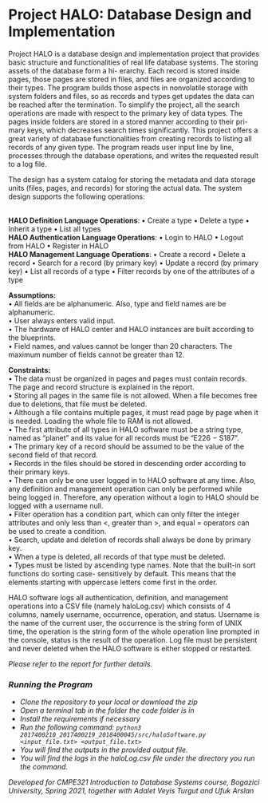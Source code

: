 # Project HALO: Database Design and Implementation


Project HALO is a database design and implementation project that provides basic structure and functionalities of real life database systems. The storing assets of the database form a hi- erarchy. Each record is stored inside pages, those pages are stored in files, and files are organized according to their types. The program builds those aspects in nonvolatile storage with system folders and files, so as records and types get updates the data can be reached after the termination. To simplify the project, all the search operations are made with respect to the primary key of data types. The pages inside folders are stored in a stored manner according to their pri- mary keys, which decreases search times significantly. This project offers a great variety of database functionalities from creating records to listing all records of any given type. The program reads user input line by line, processes through the database operations, and writes the requested result to a log file.


The design has a system catalog for storing the metadata and data storage units (files, pages, and records) for storing the actual data. The system design supports the following operations:

<br><b>HALO Definition Language Operations</b>:
• Create a type 
• Delete a type 
• Inherit a type 
• List all types
<br><b>HALO Authentication Language Operations</b>:
• Login to HALO
• Logout from HALO • Register in HALO
<br><b>HALO Management Language Operations</b>:
• Create a record
• Delete a record
• Search for a record (by primary key)
• Update a record (by primary key)
• List all records of a type
• Filter records by one of the attributes of a type <br>

<b>Assumptions:</b><br>
• All fields are be alphanumeric. Also, type and field names are be alphanumeric.<br>
• User always enters valid input.<br>
• The hardware of HALO center and HALO instances are built according to the blueprints.<br>
• Field names, and values cannot be longer than 20 characters. The maximum number of fields cannot be greater than 12.<br>

<b>Constraints:</b>
<br>• The data must be organized in pages and pages must contain records. The page and record structure is explained in the report.
<br>• Storing all pages in the same file is not allowed. When a file becomes free due to deletions, that file must be deleted.
<br>• Although a file contains multiple pages, it must read page by page when it is needed. Loading the whole file to RAM is not allowed.
<br>• The first attribute of all types in HALO software must be a string type, named as “planet” and its value for all records must be “E226 − S187”.
<br>• The primary key of a record should be assumed to be the value of the second field of that record.
<br>• Records in the files should be stored in descending order according to their primary keys.
<br>• There can only be one user logged in to HALO software at any time. Also, any definition and management operation can only be performed while being logged in. Therefore, any operation without a login to HALO should be logged with a username null.
<br>• Filter operation has a condition part, which can only filter the integer attributes and only less than <, greater than >, and equal = operators can be used to create a condition.
<br>• Search, update and deletion of records shall always be done by primary key.
<br>• When a type is deleted, all records of that type must be deleted.
<br>• Types must be listed by ascending type names. Note that the built-in sort functions do sorting case- sensitively by default. This means that the elements starting with uppercase letters come first in the order.


HALO software logs all authentication, definition, and management operations into a CSV file (namely haloLog.csv) which consists of 4 columns, namely username, occurrence, operation, and status. Username is the name of the current user, the occurrence is the string form of UNIX time, the operation is the string form of the whole operation line prompted in the console, status is the result of the operation. Log file must be persistent and never deleted when the HALO software is either stopped or restarted.


<i>Please refer to the report for further details.<i>

### Running the Program
- Clone the repository to your local or download the zip
- Open a terminal tab in the folder the code folder is in
- Install the requirements if necessary
- Run the following command: `python3 2017400210_2017400219_2018400045/src/haloSoftware.py <input_file.txt> <output_file.txt>`
- You will find the outputs in the provided output file.
- You will find the logs in the haloLog.csv file under the directory you run the command.

<i>Developed for CMPE321 Introduction to Database Systems course, Bogazici University, Spring 2021, together with Adalet Veyis Turgut and Ufuk Arslan<i>

